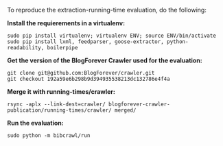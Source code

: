 To reproduce the extraction-running-time evaluation, do the following:

**Install the requierements in a virtualenv:**

    sudo pip install virtualenv; virtualenv ENV; source ENV/bin/activate
    sudo pip install lxml, feedparser, goose-extractor, python-readability, boilerpipe

**Get the version of the BlogForever Crawler used for the evaluation:**

    git clone git@github.com:BlogForever/crawler.git
    git checkout 192a59e6b298b9d394935538213dc132786e4f4a

**Merge it with running-times/crawler:**

    rsync -aplx --link-dest=crawler/ blogforever-crawler-publication/running-times/crawler/ merged/

**Run the evaluation:**

    sudo python -m bibcrawl/run
